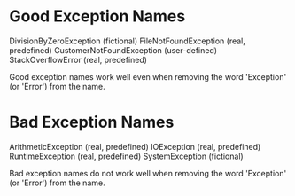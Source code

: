 # Good Exception Names
DivisionByZeroException (fictional)
FileNotFoundException (real, predefined)
CustomerNotFoundException (user-defined)
StackOverflowError (real, predefined)

Good exception names work well even when removing the word 'Exception' (or 'Error') from the name.

# Bad Exception Names
ArithmeticException (real, predefined)
IOException (real, predefined)
RuntimeException (real, predefined)
SystemException (fictional)

Bad exception names do not work well when removing the word 'Exception' (or 'Error') from the name.
